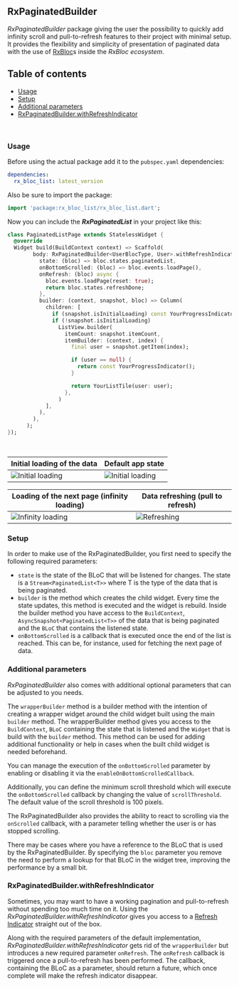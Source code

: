## RxPaginatedBuilder

*RxPaginatedBuilder* package giving the user the possibility to quickly add infinity scroll and pull-to-refresh features to their project with minimal setup. It provides the flexibility and simplicity of presentation of paginated data with the use of [RxBloc](https://github.com/Prime-Holding/rx_bloc "RxBloc")s inside the *RxBloc ecosystem*.

## Table of contents
- [Usage](#usage)
- [Setup](#setup)
- [Additional parameters](#additional-params)
- [RxPaginatedBuilder.withRefreshIndicator](#withRefreshIndicator)

<br/>
<div id="usage"/>

### Usage

Before using the actual package add it to the `pubspec.yaml` dependencies:
```yaml
dependencies:
  rx_bloc_list: latest_version
```
Also be sure to import the package:
```dart
import 'package:rx_bloc_list/rx_bloc_list.dart';
```
Now you can include the ***RxPaginatedList*** in your project like this:


```dart
class PaginatedListPage extends StatelessWidget {
  @override
  Widget build(BuildContext context) => Scaffold(
        body: RxPaginatedBuilder<UserBlocType, User>.withRefreshIndicator(
          state: (bloc) => bloc.states.paginatedList,
          onBottomScrolled: (bloc) => bloc.events.loadPage(),
          onRefresh: (bloc) async {
            bloc.events.loadPage(reset: true);
            return bloc.states.refreshDone;
          },
          builder: (context, snapshot, bloc) => Column(
            children: [
              if (snapshot.isInitialLoading) const YourProgressIndicator(),
              if (!snapshot.isInitialLoading)
                ListView.builder(
                  itemCount: snapshot.itemCount,
                  itemBuilder: (context, index) {
                    final user = snapshot.getItem(index);

                    if (user == null) {
                      return const YourProgressIndicator();
                    }

                    return YourListTile(user: user);
                  },
                )
            ],
          ),
        ),
      );
});
```

<br/>

| Initial loading of the data           | Default app state           |
|---------------------------------------|-----------------------------|
| <img src="https://github.com/Prime-Holding/rx_bloc/blob/feature/rx_bloc_list/packages/rx_bloc_list/doc/assets/initial_load.png" alt="Initial loading"> | <img src="https://github.com/Prime-Holding/rx_bloc/blob/feature/rx_bloc_list/packages/rx_bloc_list/doc/assets/normal.png" alt="Initial loading"></img> |

| Loading of the next page (infinity loading)           | Data refreshing (pull to refresh)          |
|---------------------------------------|-----------------------------|
| <img src="https://github.com/Prime-Holding/rx_bloc/blob/feature/rx_bloc_list/packages/rx_bloc_list/doc/assets/infinity_load.png" alt="Infinity loading"> | <img src="https://github.com/Prime-Holding/rx_bloc/blob/feature/rx_bloc_list/packages/rx_bloc_list/doc/assets/refresh.png" alt="Refreshing"> |


<div id="setup"/>

### Setup

In order to make use of the RxPaginatedBuilder, you first need to specify the following required parameters:
- `state` is the state of the BLoC that will be listened for changes. The state is a `Stream<PaginatedList<T>>` where T is the type of the data that is being paginated.
- `builder` is the method which creates the child widget. Every time the state updates, this method is executed and the widget is rebuild. Inside the builder method you have access to the `BuildContext`, `AsyncSnapshot<PaginatedList<T>>` of the data that is being paginated and the `BLoC` that contains the listened state.
- `onBottomScrolled` is a callback that is executed once the end of the list is reached. This can be, for instance, used for fetching the next page of data.

<div id="additional-params" />

### Additional parameters

*RxPaginatedBuilder* also comes with additional optional parameters that can be adjusted to you needs.

The `wrapperBuilder` method is a builder method with the intention of creating a wrapper widget around the child widget built using the main `builder` method. The wrapperBuilder method gives you access to the `BuildContext`, `BLoC` containing the state that is listened and the `Widget` that is build with the `builder` method. This method can be used for adding additional functionality or help in cases when the built child widget is needed beforehand.

You can manage the execution of the `onBottomScrolled` parameter by enabling or disabling it via the `enableOnBottomScrolledCallback`.

Additionally, you can define the minimum scroll threshold which will execute the `onBottomScrolled` callback by changing the value of `scrollThreshold`. The default value of the scroll threshold is 100 pixels.

The RxPaginatedBuilder also provides the ability to react to scrolling via the `onScrolled` callback, with a parameter telling whether the user is or has stopped scrolling.

There may be cases where you have a reference to the BLoC that is used by the RxPaginatedBuilder. By specifying the `bloc` parameter you remove the need to perform a lookup for that BLoC in the widget tree, improving the performance by a small bit.

<div id="withRefreshIndicator" />

### RxPaginatedBuilder.withRefreshIndicator

Sometimes, you may want to have a working pagination and pull-to-refresh without spending too much time on it. Using the *RxPaginatedBuilder.withRefreshIndicator* gives you access to a [Refresh Indicator](https://api.flutter.dev/flutter/material/RefreshIndicator-class.html "Refresh Indicator") straight out of the box.

Along with the required parameters of the default implementation, *RxPaginatedBuilder.withRefreshIndicator* gets rid of the `wrapperBuilder` but introduces a new required parameter `onRefresh`. The `onRefresh` callback is triggered once a pull-to-refresh has been performed. The callback, containing the BLoC as a parameter, should return a future, which once complete will make the refresh indicator disappear.
